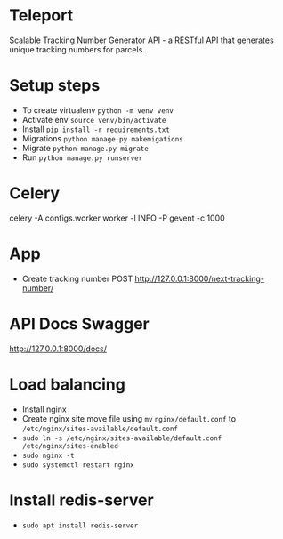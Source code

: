 # Teleport
Scalable Tracking Number Generator API - a RESTful API that generates unique tracking numbers for parcels.

# Setup steps
- To create virtualenv `python -m venv venv`
- Activate env `source venv/bin/activate`
- Install `pip install -r requirements.txt`
- Migrations `python manage.py makemigations`
- Migrate `python manage.py migrate`
- Run `python manage.py runserver`


# Celery
celery -A configs.worker worker -l INFO -P gevent -c 1000


# App
- Create tracking number POST http://127.0.0.1:8000/next-tracking-number/

# API Docs Swagger
http://127.0.0.1:8000/docs/


# Load balancing
- Install nginx
- Create nginx site move file using `mv` `nginx/default.conf` to `/etc/nginx/sites-available/default.conf`
- `sudo ln -s /etc/nginx/sites-available/default.conf /etc/nginx/sites-enabled`
- `sudo nginx -t`
- `sudo systemctl restart nginx`

# Install redis-server
- `sudo apt install redis-server`
